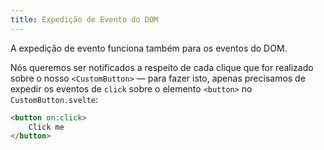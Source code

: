 ```yaml
---
title: Expedição de Evento do DOM
---
```


A expedição de evento funciona também para os eventos do DOM.

Nós queremos ser notificados a respeito de cada clique que for realizado sobre o nosso `<CustomButton>` — para fazer isto, apenas precisamos de expedir os eventos de `click` sobre o elemento `<button>` no `CustomButton.svelte`:

```html
<button on:click>
	Click me
</button>
```